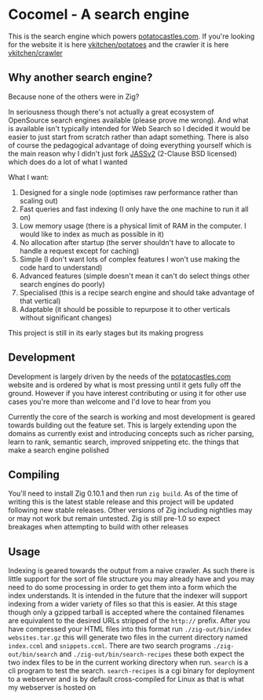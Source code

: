 # Cocomel - A search engine

This is the search engine which powers [potatocastles.com](http://potatocastles.com). If you're looking for the website it is here [vkitchen/potatoes](https://github.com/vkitchen/potatoes) and the crawler it is here [vkitchen/crawler](https://github.com/vkitchen/crawler)

## Why another search engine?

Because none of the others were in Zig?

In seriousness though there's not actually a great ecosystem of OpenSource search engines available (please prove me wrong). And what is available isn't typically intended for Web Search so I decided it would be easier to just start from scratch rather than adapt something. There is also of course the pedagogical advantage of doing everything yourself which is the main reason why I didn't just fork [JASSv2](https://github.com/andrewtrotman/JASSv2) (2-Clause BSD licensed) which does do a lot of what I wanted

What I want:
1. Designed for a single node (optimises raw performance rather than scaling out)
2. Fast queries and fast indexing (I only have the one machine to run it all on)
3. Low memory usage (there is a physical limit of RAM in the computer. I would like to index as much as possible in it)
4. No allocation after startup (the server shouldn't have to allocate to handle a request except for caching)
5. Simple (I don't want lots of complex features I won't use making the code hard to understand)
6. Advanced features (simple doesn't mean it can't do select things other search engines do poorly)
7. Specialised (this is a recipe search engine and should take advantage of that vertical)
8. Adaptable (it should be possible to repurpose it to other verticals without significant changes)

This project is still in its early stages but its making progress

## Development

Development is largely driven by the needs of the [potatocastles.com](http://potatocastles.com) website and is ordered by what is most pressing until it gets fully off the ground. However if you have interest contributing or using it for other use cases you're more than welcome and I'd love to hear from you

Currently the core of the search is working and most development is geared towards building out the feature set. This is largely extending upon the domains as currently exist and introducing concepts such as richer parsing, learn to rank, semantic search, improved snippeting etc. the things that make a search engine polished

## Compiling

You'll need to install Zig 0.10.1 and then run `zig build`. As of the time of writing this is the latest stable release and this project will be updated following new stable releases. Other versions of Zig including nightlies may or may not work but remain untested. Zig is still pre-1.0 so expect breakages when attempting to build with other releases

## Usage

Indexing is geared towards the output from a naive crawler. As such there is little support for the sort of file structure you may already have and you may need to do some processing in order to get them into a form which the index understands. It is intended in the future that the indexer will support indexing from a wider variety of files so that this is easier. At this stage though only a gzipped tarball is accepted where the contained filenames are equivalent to the desired URLs stripped of the `http://` prefix. After you have compressed your HTML files into this format run `./zig-out/bin/index websites.tar.gz` this will generate two files in the current directory named `index.ccml` and `snippets.ccml`. There are two search programs `./zig-out/bin/search` and `./zig-out/bin/search-recipes` these both expect the two index files to be in the current working directory when run. `search` is a cli program to test the search. `search-recipes` is a cgi binary for deployment to a webserver and is by default cross-compiled for Linux as that is what my webserver is hosted on
